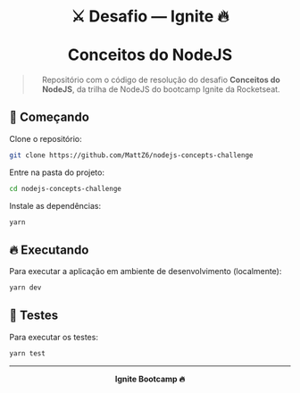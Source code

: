 <div align="center">
  <h1>
    ⚔ Desafio — Ignite 🔥
    <br/><br/>
    Conceitos do NodeJS
  </h1>

  > Repositório com o código de resolução do desafio **Conceitos do NodeJS**, da trilha de NodeJS do bootcamp Ignite da Rocketseat.
</div>

## 🎉 Começando

Clone o repositório:

```bash
git clone https://github.com/MattZ6/nodejs-concepts-challenge
```

Entre na pasta do projeto:
```bash
cd nodejs-concepts-challenge
```

Instale as dependências:

```bash
yarn
```

## 🔥 Executando

Para executar a aplicação em ambiente de desenvolvimento (localmente):

```bash
yarn dev
```

## 🧪 Testes

Para executar os testes:

```bash
yarn test
```

___

<div align="center">
  <strong>Ignite Bootcamp 🔥</strong>
</div>
